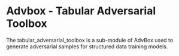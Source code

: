 # Advbox - Tabular Adversarial Toolbox
The tabular_adversarial_toolbox is a sub-module of AdvBox used to generate adversarial samples for structured data training models.

## 

